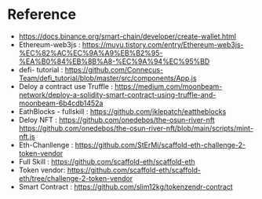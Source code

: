 # Reference
- https://docs.binance.org/smart-chain/developer/create-wallet.html
- Ethereum-web3js : https://muyu.tistory.com/entry/Ethereum-web3js-%EC%82%AC%EC%9A%A9%EB%B2%95-%EA%B0%84%EB%8B%A8-%EC%9A%94%EC%95%BD
- defi- tutorial : https://github.com/Connecus-Team/defi_tutorial/blob/master/src/components/App.js
- Deloy a contract use Truffle : https://medium.com/moonbeam-network/deploy-a-solidity-smart-contract-using-truffle-and-moonbeam-6b4cdb1452a
- EathBlocks - fullskill : https://github.com/jklepatch/eattheblocks
- Deloy NFT : https://github.com/onedebos/the-osun-river-nft 
              https://github.com/onedebos/the-osun-river-nft/blob/main/scripts/mint-nft.js
- Eth-Chanllenge : https://github.com/StErMi/scaffold-eth-challenge-2-token-vendor
- Full Skill : https://github.com/scaffold-eth/scaffold-eth
- Token vendor: https://github.com/scaffold-eth/scaffold-eth/tree/challenge-2-token-vendor
- Smart Contract : https://github.com/slim12kg/tokenzendr-contract
